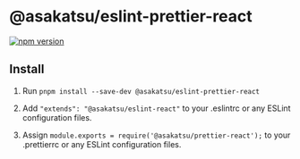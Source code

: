 # @asakatsu/eslint-prettier-react

[![npm version](https://badge.fury.io/js/@asakatsu/eslint-prettier-react.svg)](http://badge.fury.io/js/@asakatsu/eslint-prettier-react)

## Install

1. Run `pnpm install --save-dev @asakatsu/eslint-prettier-react`

2. Add `"extends": "@asakatsu/eslint-react"` to your .eslintrc or any ESLint configuration files.

3. Assign `module.exports = require('@asakatsu/prettier-react');`  to your .prettierrc or any ESLint configuration files.

